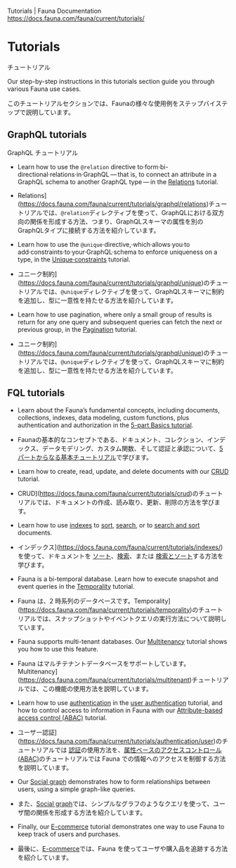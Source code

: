 Tutorials | Fauna Documentation
https://docs.fauna.com/fauna/current/tutorials/

# Tutorials

チュートリアル

Our step-by-step instructions in this tutorials section guide you through various Fauna use cases.

このチュートリアルセクションでは、Faunaの様々な使用例をステップバイステップで説明しています。

## [](#graphql-tutorials)GraphQL tutorials

GraphQL チュートリアル

-   Learn how to use the `@relation` directive to·form·bi-directional·relations·in·GraphQL — that is, to connect an attribute in a GraphQL schema to another GraphQL type — in the [Relations](https://docs.fauna.com/fauna/current/tutorials/graphql/relations) tutorial.

- Relations](https://docs.fauna.com/fauna/current/tutorials/graphql/relations)チュートリアルでは、`@relation`ディレクティブを使って、GraphQLにおける双方向の関係を形成する方法、つまり、GraphQLスキーマの属性を別のGraphQLタイプに接続する方法を紹介しています。

-   Learn how to use the `@unique`·directive,·which·allows·you·to add·constraints·to·your·GraphQL·schema to enforce uniqueness on a type, in the [Unique·constraints](https://docs.fauna.com/fauna/current/tutorials/graphql/unique) tutorial.

- ユニーク制約](https://docs.fauna.com/fauna/current/tutorials/graphql/unique)のチュートリアルでは、`@unique`ディレクティブを使って、GraphQLスキーマに制約を追加し、型に一意性を持たせる方法を紹介しています。

-   Learn how to use pagination, where only a small group of results is return for any one query and subsequent queries can fetch the next or previous group, in the [Pagination](https://docs.fauna.com/fauna/current/tutorials/graphql/pagination) tutorial.

- ユニーク制約](https://docs.fauna.com/fauna/current/tutorials/graphql/unique)のチュートリアルでは、`@unique`ディレクティブを使って、GraphQLスキーマに制約を追加し、型に一意性を持たせる方法を紹介しています。

## [](#fql-tutorials)FQL tutorials

-   Learn about the Fauna’s fundamental concepts, including documents, collections, indexes, data modeling, custom functions, plus authentication and authorization in the [5-part Basics tutorial](https://docs.fauna.com/fauna/current/tutorials/basics/).

- Faunaの基本的なコンセプトである、ドキュメント、コレクション、インデックス、データモデリング、カスタム関数、そして認証と承認について、[5パートからなる基本チュートリアル](https://docs.fauna.com/fauna/current/tutorials/basics/)で学びます。

-   Learn how to create, read, update, and delete documents with our [CRUD](https://docs.fauna.com/fauna/current/tutorials/crud) tutorial.

- CRUD](https://docs.fauna.com/fauna/current/tutorials/crud)のチュートリアルでは、ドキュメントの作成、読み取り、更新、削除の方法を学びます。

-   Learn how to use [indexes](https://docs.fauna.com/fauna/current/tutorials/indexes/) to [sort](https://docs.fauna.com/fauna/current/tutorials/indexes/sort), [search](https://docs.fauna.com/fauna/current/tutorials/indexes/search), or to [search and sort](https://docs.fauna.com/fauna/current/tutorials/indexes/search_and_sort) documents.

- インデックス](https://docs.fauna.com/fauna/current/tutorials/indexes/)を使って、ドキュメントを [ソート](https://docs.fauna.com/fauna/current/tutorials/indexes/sort)、[検索](https://docs.fauna.com/fauna/current/tutorials/indexes/search)、または [検索とソート](https://docs.fauna.com/fauna/current/tutorials/indexes/search_and_sort)する方法を学びます。

-   Fauna is a bi-temporal database. Learn how to execute snapshot and event queries in the [Temporality](https://docs.fauna.com/fauna/current/tutorials/temporality) tutorial.

- Fauna は、2 時系列のデータベースです。Temporality](https://docs.fauna.com/fauna/current/tutorials/temporality)のチュートリアルでは、スナップショットやイベントクエリの実行方法について説明しています。

-   Fauna supports multi-tenant databases. Our [Multitenancy](https://docs.fauna.com/fauna/current/tutorials/multitenant) tutorial shows you how to use this feature.

- Fauna はマルチテナントデータベースをサポートしています。Multitenancy](https://docs.fauna.com/fauna/current/tutorials/multitenant)チュートリアルでは、この機能の使用方法を説明しています。

-   Learn how to use [authentication](https://docs.fauna.com/fauna/current/tutorials/authentication/) in the [user authentication](https://docs.fauna.com/fauna/current/tutorials/authentication/user) tutorial, and how to control access to information in Fauna with our [Attribute-based access control (ABAC)](https://docs.fauna.com/fauna/current/tutorials/authentication/abac) tutorial.

- ユーザー認証](https://docs.fauna.com/fauna/current/tutorials/authentication/user)のチュートリアルでは [認証](https://docs.fauna.com/fauna/current/tutorials/authentication/)の使用方法を、[属性ベースのアクセスコントロール(ABAC)](https://docs.fauna.com/fauna/current/tutorials/authentication/abac)のチュートリアルでは Fauna での情報へのアクセスを制御する方法を説明しています。

-   Our [Social graph](https://docs.fauna.com/fauna/current/tutorials/social_graph) demonstrates how to form relationships between users, using a simple graph-like queries.

- また、[Social graph](https://docs.fauna.com/fauna/current/tutorials/social_graph)では、シンプルなグラフのようなクエリを使って、ユーザ間の関係を形成する方法を紹介しています。

-   Finally, our [E-commerce](https://docs.fauna.com/fauna/current/tutorials/ecommerce) tutorial demonstrates one way to use Fauna to keep track of users and purchases.

- 最後に、[E-commerce](https://docs.fauna.com/fauna/current/tutorials/ecommerce)では、Fauna を使ってユーザや購入品を追跡する方法を紹介しています。


